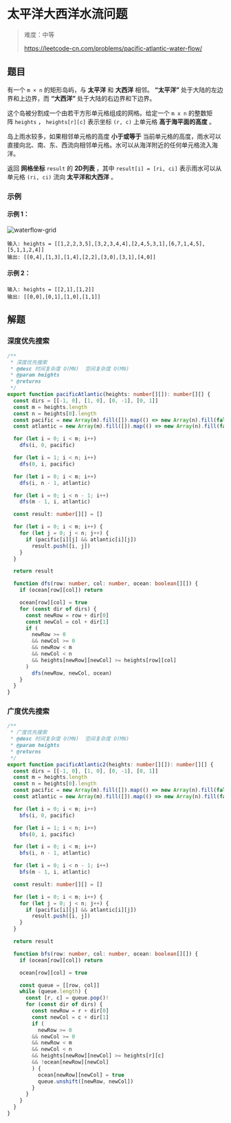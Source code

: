 # 太平洋大西洋水流问题

> 难度：中等
>
> https://leetcode-cn.com/problems/pacific-atlantic-water-flow/

## 题目

有一个 `m × n` 的矩形岛屿，与 **太平洋** 和 **大西洋** 相邻。 **“太平洋”** 处于大陆的左边界和上边界，而 **“大西洋”** 处于大陆的右边界和下边界。

这个岛被分割成一个由若干方形单元格组成的网格。给定一个 `m x n` 的整数矩阵 `heights` ， `heights[r][c]` 表示坐标 `(r, c)` 上单元格 **高于海平面的高度** 。

岛上雨水较多，如果相邻单元格的高度 **小于或等于** 当前单元格的高度，雨水可以直接向北、南、东、西流向相邻单元格。水可以从海洋附近的任何单元格流入海洋。

返回 **网格坐标** `result` 的 **2D列表** ，其中 `result[i] = [ri, ci]` 表示雨水可以从单元格 `(ri, ci)` 流向 **太平洋和大西洋** 。


### 示例

#### 示例 1：

![waterflow-grid](https://user-images.githubusercontent.com/54696834/165419273-1eedee3c-480c-4383-8b31-3fa7e2c5b1d6.jpg)

```
输入: heights = [[1,2,2,3,5],[3,2,3,4,4],[2,4,5,3,1],[6,7,1,4,5],[5,1,1,2,4]]
输出: [[0,4],[1,3],[1,4],[2,2],[3,0],[3,1],[4,0]]
```

#### 示例 2：

```
输入: heights = [[2,1],[1,2]]
输出: [[0,0],[0,1],[1,0],[1,1]]
```

## 解题

### 深度优先搜索

```ts
/**
 * 深度优先搜索
 * @desc 时间复杂度 O(MN)  空间复杂度 O(MN)
 * @param heights
 * @returns
 */
export function pacificAtlantic(heights: number[][]): number[][] {
  const dirs = [[-1, 0], [1, 0], [0, -1], [0, 1]]
  const m = heights.length
  const n = heights[0].length
  const pacific = new Array(m).fill([]).map(() => new Array(n).fill(false))
  const atlantic = new Array(m).fill([]).map(() => new Array(n).fill(false))

  for (let i = 0; i < m; i++)
    dfs(i, 0, pacific)

  for (let i = 1; i < n; i++)
    dfs(0, i, pacific)

  for (let i = 0; i < m; i++)
    dfs(i, n - 1, atlantic)

  for (let i = 0; i < n - 1; i++)
    dfs(m - 1, i, atlantic)

  const result: number[][] = []

  for (let i = 0; i < m; i++) {
    for (let j = 0; j < n; j++) {
      if (pacific[i][j] && atlantic[i][j])
        result.push([i, j])
    }
  }

  return result

  function dfs(row: number, col: number, ocean: boolean[][]) {
    if (ocean[row][col]) return

    ocean[row][col] = true
    for (const dir of dirs) {
      const newRow = row + dir[0]
      const newCol = col + dir[1]
      if (
        newRow >= 0
        && newCol >= 0
        && newRow < m
        && newCol < n
        && heights[newRow][newCol] >= heights[row][col]
      )
        dfs(newRow, newCol, ocean)
    }
  }
}
```

### 广度优先搜索

```ts
/**
 * 广度优先搜索
 * @desc 时间复杂度 O(MN)  空间复杂度 O(MN)
 * @param heights
 * @returns
 */
export function pacificAtlantic2(heights: number[][]): number[][] {
  const dirs = [[-1, 0], [1, 0], [0, -1], [0, 1]]
  const m = heights.length
  const n = heights[0].length
  const pacific = new Array(m).fill([]).map(() => new Array(n).fill(false))
  const atlantic = new Array(m).fill([]).map(() => new Array(n).fill(false))

  for (let i = 0; i < m; i++)
    bfs(i, 0, pacific)

  for (let i = 1; i < n; i++)
    bfs(0, i, pacific)

  for (let i = 0; i < m; i++)
    bfs(i, n - 1, atlantic)

  for (let i = 0; i < n - 1; i++)
    bfs(m - 1, i, atlantic)

  const result: number[][] = []

  for (let i = 0; i < m; i++) {
    for (let j = 0; j < n; j++) {
      if (pacific[i][j] && atlantic[i][j])
        result.push([i, j])
    }
  }

  return result

  function bfs(row: number, col: number, ocean: boolean[][]) {
    if (ocean[row][col]) return

    ocean[row][col] = true

    const queue = [[row, col]]
    while (queue.length) {
      const [r, c] = queue.pop()!
      for (const dir of dirs) {
        const newRow = r + dir[0]
        const newCol = c + dir[1]
        if (
          newRow >= 0
        && newCol >= 0
        && newRow < m
        && newCol < n
        && heights[newRow][newCol] >= heights[r][c]
        && !ocean[newRow][newCol]
        ) {
          ocean[newRow][newCol] = true
          queue.unshift([newRow, newCol])
        }
      }
    }
  }
}
```
